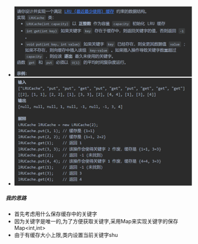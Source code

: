 - ![](attachments/Pasted%20image%2020230102224933.png)
- ![](attachments/Pasted%20image%2020230102224950.png)
##### 我的思路
- 首先考虑用什么保存缓存中的关键字
- 因为关键字是唯一的,为了方便获取关键字,采用Map来实现关键字的保存Map<int,int>
- 由于有缓存大小上限,类内设置当前关键字shu